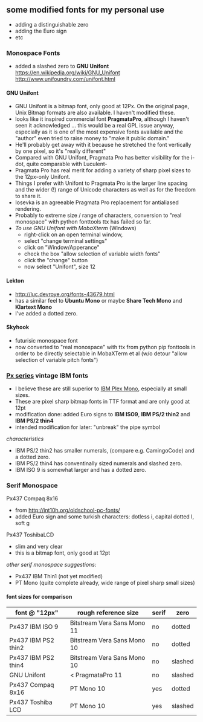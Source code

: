 some modified fonts for my personal use
------------------------------------

- adding a distinguishable zero
- adding the Euro sign
- etc


### Monospace Fonts


- added a slashed zero to **GNU Unifont**
  https://en.wikipedia.org/wiki/GNU_Unifont
  http://www.unifoundry.com/unifont.html
#### GNU Unifont 
- GNU Unifont is a bitmap font, only good at 12Px. On the original page, Unix Bitmap formats are also available. I haven't modified these.
- looks like it inspired commercial font **PragmataPro**, although I haven't seen it acknowledged ... 
  this would be a real GPL issue anyway, especially as it is one of the most expensive fonts available
  and the "author" even tried to raise money to "make it public domain."
- He'll probably get away with it because he stretched the font vertically by one pixel, so it's "really different"
- Compared with GNU Unifont, Pragmata Pro has better visibility for the i-dot, quite comparable with Luculent-
- Pragmata Pro has real merit for adding a variety of sharp pixel sizes to the 12px-only Unifont.
- Things I prefer with Unifont to Pragmata Pro is the larger line spacing and the wider (!) range of Unicode characters
  as well as for the freedom to share it.
- Iosevka is an agreeable Pragmata Pro replacement for antialiased rendering.
- Probably to extreme size / range of characters, conversion to "real monospace" with python fonttools ttx has failed so far.
- *To use GNU Unifont with MobaXterm* (Windows)
  - right-click on an open terminal window, 
  - select "change terminal settings" 
  - click on "Window/Apperance"
  - check the box "allow selection of variable width fonts"
  - click the "change" button
  - now select "Unifont", size 12  
   

#### Lekton
- http://luc.devroye.org/fonts-43679.html
- has a similar feel to **Ubuntu Mono** or maybe **Share Tech Mono** and **Klartext Mono**
- I've added a dotted zero.
 
#### Skyhook
- futurisic monospace font
- now converted to "real monospace" with ttx from python pip fonttools 
  in order to be directly selectable in MobaXTerm et al (w/o detour "allow selection of variable pitch fonts")

### [Px series](http://int10h.org/oldschool-pc-fonts/) vintage IBM fonts
- I believe these are still superior to [IBM Plex Mono](https://github.com/IBM/plex), especially at small sizes. 
- These are pixel sharp bitmap fonts in TTF format and are only good at 12pt
- modification done: added Euro signs to **IBM ISO9**, **IBM PS/2 thin2** and **IBM PS/2 thin4** 
- intended modification for later: "unbreak" the pipe symbol

*characteristics*
- IBM PS/2 thin2 has smaller numerals, (compare e.g. CamingoCode) and a dotted zero.
- IBM PS/2 thin4 has conventinally sized numerals and slashed zero. 
- IBM ISO 9 is somewhat larger and has a dotted zero.

### Serif Monospace

Px437 Compaq 8x16
- from http://int10h.org/oldschool-pc-fonts/
- added Euro sign and some turkish characters: dotless i, capital dotted I, soft g

Px437 ToshibaLCD
- slim and very clear
- this is a bitmap font, only good at 12pt

*other serif monospace suggestions:* 
- Px437 IBM Thin1 (not yet modified) 
- PT Mono (quite complete already, wide range of pixel sharp small sizes)

#### font sizes for comparison


| font @ "12px"        | rough reference size            | serif | zero    |  
| -------------------- | ------------------------------- | ----- | ------- |
| Px437 IBM ISO 9      | Bitstream Vera Sans Mono 11     |  no   | dotted  |
| Px437 IBM PS2 thin2  | Bitstream Vera Sans Mono 10     |  no   | dotted  |
| Px437 IBM PS2 thin4  | Bitstream Vera Sans Mono 10     |  no   | slashed |
| GNU Unifont          | < PragmataPro 11                |  no   | slashed |
| Px437 Compaq 8x16    | PT Mono 10                      |  yes  | dotted  |
| Px437 Toshiba LCD    | PT Mono 10	                 |  yes  | slashed |
